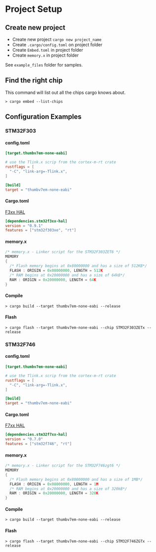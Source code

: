 # Project Setup

## Create new project

* Create new project `cargo new project_name`
* Create `.cargo/config.toml` on project folder
* Create `Embed.toml` in project folder
* Create `memory.x` in project folder

See `example_files` folder for samples.

## Find the right chip

This command will list out all the chips cargo knows about.

```console
> cargo embed --list-chips
```

## Configuration Examples

### STM32F303

#### config.toml

```toml
[target.thumbv7em-none-eabi]

# use the Tlink.x scrip from the cortex-m-rt crate
rustflags = [
  "-C", "link-arg=-Tlink.x",
]

[build]
target = "thumbv7em-none-eabi"
```

#### Cargo.toml

[F3xx HAL](https://github.com/stm32-rs/stm32f3xx-hal)

```toml
[dependencies.stm32f3xx-hal]
version = "0.9.1"
features = ["stm32f303xe", "rt"]
```

#### memory.x

```c
/* memory.x - Linker script for the STM32F303ZET6 */
MEMORY
{
  /* Flash memory begins at 0x80000000 and has a size of 512KB*/
  FLASH : ORIGIN = 0x08000000, LENGTH = 512K
  /* RAM begins at 0x20000000 and has a size of 64kB*/
  RAM : ORIGIN = 0x20000000, LENGTH = 64K
}
```

#### Compile

```console
> cargo build --target thumbv7em-none-eabi --release
```

#### Flash

```console
> cargo flash --target thumbv7em-none-eabi --chip STM32F303ZETx --release
```

### STM32F746

#### config.toml

```toml
[target.thumbv7em-none-eabi]

# use the Tlink.x scrip from the cortex-m-rt crate
rustflags = [
  "-C", "link-arg=-Tlink.x",
]

[build]
target = "thumbv7em-none-eabi"
```

#### Cargo.toml

[F7xx HAL](https://github.com/stm32-rs/stm32f7xx-hal)

```toml
[dependencies.stm32f7xx-hal]
version = "0.7.0"
features = ["stm32f746", "rt"]
```

#### memory.x

```c
/* memory.x - Linker script for the STM32F746zgt6 */
MEMORY
{
  /* Flash memory begins at 0x80000000 and has a size of 1MB*/
  FLASH : ORIGIN = 0x08000000, LENGTH = 1M
  /* RAM begins at 0x20000000 and has a size of 320kB*/
  RAM : ORIGIN = 0x20000000, LENGTH = 320K
}
```

#### Compile

```console
> cargo build --target thumbv7em-none-eabi --release
```

#### Flash

```console
> cargo flash --target thumbv7em-none-eabi --chip STM32F746ZGTx --release
```